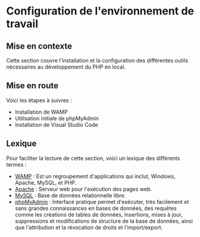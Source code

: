 # Configuration de l'environnement de travail

## Mise en contexte

Cette section couvre l'installation et la configuration des différentes outils nécessaires au développement du PHP en local.

## Mise en route

Voici les étapes à suivres :

- Installation de WAMP
- Utilisation initiale de phpMyAdmin
- Installation de Visual Studio Code

## Lexique

Pour faciliter la lecture de cette section, voici un lexique des différents termes :

- [WAMP](https://techterms.com/definition/wamp) : Est un regroupement d'applications qui inclut, Windows, Apache, MySQL, et PHP.
- [Apache](https://techterms.com/definition/apache) : Serveur web pour l'exécution des pages web.
- [MySQL](https://techterms.com/definition/mysql) : Base de données relationnelle libre.
- [phpMyAdmin](https://fr.wikipedia.org/wiki/PhpMyAdmin) : Interface pratique permet d'exécuter, très facilement et sans grandes connaissances en bases de données, des requêtes comme les créations de tables de données, insertions, mises à jour, suppressions et modifications de structure de la base de données, ainsi que l'attribution et la révocation de droits et l'import/export.
